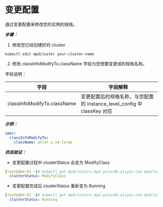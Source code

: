 # 变更配置

通过变更配置来修改您的实例的规格。

***步骤：***

1. 修改您已经创建好的 cluster

```shell
kubectl edit mpdcluster your-cluster-name
```

2. 修改 classInfoModifyTo.className 字段为您想要变更成的规格名称。

字段说明：

| 字段                        | 字段解释                                                     |
| --------------------------- | ------------------------------------------------------------ |
| classInfoModifyTo.className | 变更配置后的规格名称，与您配置的 instance_level_config 中 classKey 对应 |

***示例：***

```yaml
spec:   
  classInfoModifyTo:
    className: polar.o.x4.large
```

***状态验证：***

- 变更配置过程中 clusterStatus 会变为 ModifyClass

```yaml
[root@dbm-01 ~]# kubectl get mpdclusters.mpd.polardb.aliyun.com mpdcluster-sample-1 -o yaml | grep clusterStatus
  clusterStatus: ModifyClass
```

- 变更配置完成后 clusterStatus 重新变为 Running

```yaml
[root@dbm-01 ~]# kubectl get mpdclusters.mpd.polardb.aliyun.com mpdcluster-sample-1 -o yaml | grep clusterStatus
  clusterStatus: Running
```
